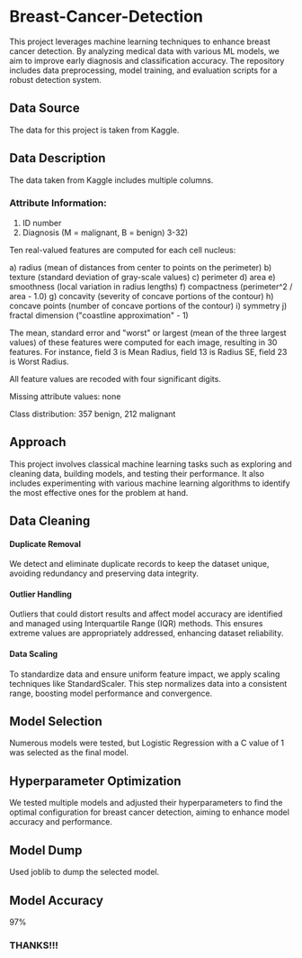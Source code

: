 # Breast-Cancer-Detection
This project leverages machine learning techniques to enhance breast cancer detection. By analyzing medical data with various ML models, we aim to improve early diagnosis and classification accuracy. The repository includes data preprocessing, model training, and evaluation scripts for a robust detection system.
## Data Source
The data for this project is taken from Kaggle.
## Data Description
The data taken from Kaggle includes multiple columns.
### Attribute Information:

1) ID number
2) Diagnosis (M = malignant, B = benign)
3-32)

Ten real-valued features are computed for each cell nucleus:

a) radius (mean of distances from center to points on the perimeter)
b) texture (standard deviation of gray-scale values)
c) perimeter
d) area
e) smoothness (local variation in radius lengths)
f) compactness (perimeter^2 / area - 1.0)
g) concavity (severity of concave portions of the contour)
h) concave points (number of concave portions of the contour)
i) symmetry
j) fractal dimension ("coastline approximation" - 1)

The mean, standard error and "worst" or largest (mean of the three
largest values) of these features were computed for each image,
resulting in 30 features. For instance, field 3 is Mean Radius, field
13 is Radius SE, field 23 is Worst Radius.

All feature values are recoded with four significant digits.

Missing attribute values: none

Class distribution: 357 benign, 212 malignant

## Approach
This project involves classical machine learning tasks such as exploring and cleaning data, building models, and testing their performance. It also includes experimenting with various machine learning algorithms to identify the most effective ones for the problem at hand.

## Data Cleaning
#### Duplicate Removal 
We detect and eliminate duplicate records to keep the dataset unique, avoiding redundancy and preserving data integrity.

#### Outlier Handling 
Outliers that could distort results and affect model accuracy are identified and managed using Interquartile Range (IQR) methods. This ensures extreme values are appropriately addressed, enhancing dataset reliability.

#### Data Scaling 
To standardize data and ensure uniform feature impact, we apply scaling techniques like StandardScaler. This step normalizes data into a consistent range, boosting model performance and convergence.
## Model Selection
Numerous models were tested, but Logistic Regression with a C value of 1 was selected as the final model.
## Hyperparameter Optimization
We tested multiple models and adjusted their hyperparameters to find the optimal configuration for breast cancer detection, aiming to enhance model accuracy and performance.
## Model Dump
Used joblib to dump the selected model.
## Model Accuracy
97%
### THANKS!!!
